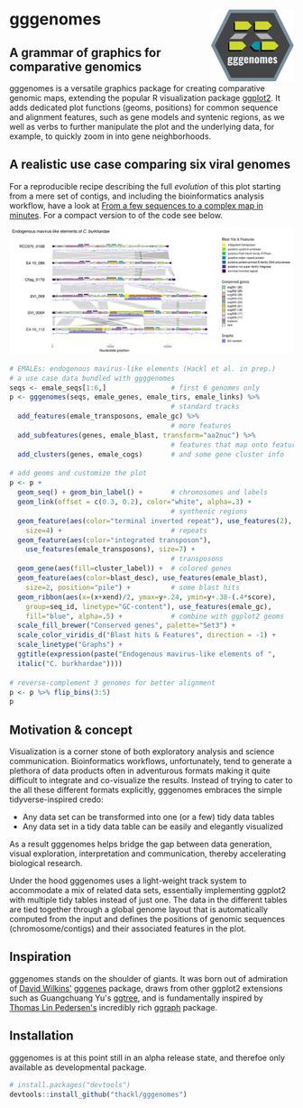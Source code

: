 # gggenomes <img src="man/figures/logo-smaller.png" align="right" />

## A grammar of graphics for comparative genomics

gggenomes is a versatile graphics package for creating comparative genomic maps,
extending the popular R visualization package
[ggplot2](https://ggplot2.tidyverse.org/). It adds dedicated plot functions
(geoms, positions) for common sequence and alignment features, such as gene
models and syntenic regions, as we well as verbs to further manipulate the plot
and the underlying data, for example, to quickly zoom in into gene
neighborhoods.

## A realistic use case comparing six viral genomes

For a reproducible recipe describing the full *evolution* of this plot starting
from a mere set of contigs, and including the bioinformatics analysis workflow,
have a look at [From a few sequences to a complex map in
minutes](https://thackl.github.io/gggenomes/articles/emales.html). For a compact
version to of the code see below.

![](EMALEs.png)

```R
# EMALEs: endogenous mavirus-like elements (Hackl et al. in prep.)
# a use case data bundled with ggggenomes
seqs <- emale_seqs[1:6,]                # first 6 genomes only
p <- gggenomes(seqs, emale_genes, emale_tirs, emale_links) %>%
                                        # standard tracks
  add_features(emale_transposons, emale_gc) %>%
                                        # more features
  add_subfeatures(genes, emale_blast, transform="aa2nuc") %>%
                                        # features that map onto features
  add_clusters(genes, emale_cogs)       # and some gene cluster info

# add geoms and customize the plot
p <- p +
  geom_seq() + geom_bin_label() +       # chromosomes and labels
  geom_link(offset = c(0.3, 0.2), color="white", alpha=.3) +
                                        # synthenic regions
  geom_feature(aes(color="terminal inverted repeat"), use_features(2),
    size=4) +                           # repeats
  geom_feature(aes(color="integrated transposon"),
    use_features(emale_transposons), size=7) +
                                        # transposons
  geom_gene(aes(fill=cluster_label)) +  # colored genes
  geom_feature(aes(color=blast_desc), use_features(emale_blast),
    size=2, position="pile") +          # some blast hits
  geom_ribbon(aes(x=(x+xend)/2, ymax=y+.24, ymin=y+.38-(.4*score),
    group=seq_id, linetype="GC-content"), use_features(emale_gc),
    fill="blue", alpha=.5) +            # combine with ggplot2 geoms
  scale_fill_brewer("Conserved genes", palette="Set3") +
  scale_color_viridis_d("Blast hits & Features", direction = -1) +
  scale_linetype("Graphs") +
  ggtitle(expression(paste("Endogenous mavirus-like elements of ",
  italic("C. burkhardae"))))

# reverse-complement 3 genomes for better alignment
p <- p %>% flip_bins(3:5)
p
```

## Motivation & concept

Visualization is a corner stone of both exploratory analysis and science
communication. Bioinformatics workflows, unfortunately, tend to generate a
plethora of data products often in adventurous formats making it quite difficult
to integrate and co-visualize the results. Instead of trying to cater to the all
these different formats explicitly, gggenomes embraces the simple
tidyverse-inspired credo:

- Any data set can be transformed into one (or a few) tidy data tables
- Any data set in a tidy data table can be easily and elegantly visualized

As a result gggenomes helps bridge the gap between data generation, visual
exploration, interpretation and communication, thereby accelerating
biological research.

Under the hood gggenomes uses a light-weight track system to accommodate a mix
of related data sets, essentially implementing ggplot2 with multiple tidy tables
instead of just one. The data in the different tables are tied together through
a global genome layout that is automatically computed from the input and defines
the positions of genomic sequences (chromosome/contigs) and their associated
features in the plot.

## Inspiration

gggenomes stands on the shoulder of giants. It was born out of admiration of
[David Wilkins'](https://wilkox.org/)
[gggenes](https://github.com/wilkox/gggenes) package, draws from other ggplot2
extensions such as Guangchuang Yu's
[ggtree](https://guangchuangyu.github.io/software/ggtree/), and is fundamentally
inspired by [Thomas Lin Pedersen's](https://www.data-imaginist.com/about)
incredibly rich [ggraph](https://github.com/thomasp85/ggraph) package.

## Installation

gggenomes is at this point still in an alpha release state, and therefoe only
available as developmental package.

```R
# install.packages("devtools")
devtools::install_github("thackl/gggenomes")
```

